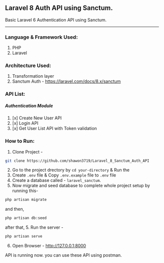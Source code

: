 ## Laravel 8 Auth API using Sanctum.
Basic Laravel 6 Authentication API using Sanctum.

----

### Language & Framework Used:
1. PHP
1. Laravel

### Architecture Used:
1. Transformation layer
1. Sanctum Auth - https://laravel.com/docs/8.x/sanctum

### API List:
##### Authentication Module
1. [x] Create New User API
1. [x] Login API
1. [x] Get User List API with Token validation


### How to Run:
1. Clone Project - 

```bash
git clone https://github.com/shawon3719/Laravel_8_Sanctum_Auth_API
```
2. Go to the project drectory by `cd your-directory` & Run the 
2. Create `.env` file & Copy `.env.example` file to `.env` file
3. Create a database called - `laravel_sanctum`.
4. Now migrate and seed database to complete whole project setup by running this-
``` bash
php artisan migrate
```
and then,
 ``` bash
php artisan db:seed
```
after that,
5. Run the server - 
``` bash
php artisan serve
```
6. Open Browser - 
http://127.0.0.1:8000 

API is running now. you can use these API using postman.


